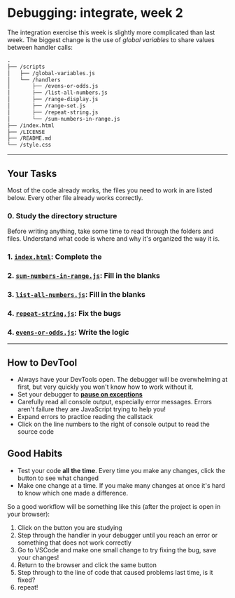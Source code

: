# Debugging: integrate, week 2

The integration exercise this week is slightly more complicated than last week.  The biggest change is the use of _global variables_ to share values between handler calls:

```txt
.
├── /scripts
│   ├── /global-variables.js
│   └── /handlers
│       ├── /evens-or-odds.js
│       ├── /list-all-numbers.js
│       ├── /range-display.js
│       ├── /range-set.js
│       ├── /repeat-string.js
│       └── /sum-numbers-in-range.js
├── /index.html
├── /LICENSE
├── /README.md
└── /style.css
```

---

## Your Tasks

Most of the code already works, the files you need to work in are listed below. Every other file already works correctly.

### 0. Study the directory structure

Before writing anything, take some time to read through the folders and files.  Understand what code is where and why it's organized the way it is.

### 1. [`index.html`](./index.html): Complete the

### 2. [`sum-numbers-in-range.js`](./scripts/handlers/sum-numbers-in-range.js): Fill in the blanks

### 3. [`list-all-numbers.js`](./scripts/handlers/list-all-numbers.js): Fill in the blanks

### 4. [`repeat-string.js`](./scripts/handlers/repeat-string.js): Fix the bugs

### 4. [`evens-or-odds.js`](./scripts/handlers/evens-or-odds.js): Write the logic

---

## How to DevTool

- Always have your DevTools open.  The debugger will be overwhelming at first, but very quickly you won't know how to work without it.
- Set your debugger to [__pause on exceptions__](https://developers.google.com/web/updates/2015/05/automatically-pause-on-any-exception)
- Carefully read all console output, especially error messages. Errors aren't failure they are JavaScript trying to help you!
- Expand errors to practice reading the callstack
- Click on the line numbers to the right of console output to read the source code

## Good Habits

- Test your code __all the time__.  Every time you make any changes, click the button to see what changed
- Make one change at a time. If you make many changes at once it's hard to know which one made a difference.

So a good workflow will be something like this (after the project is open in your browser):

1. Click on the button you are studying
1. Step through the handler in your debugger until you reach an error or something that does not work correctly
1. Go to VSCode and make one small change to try fixing the bug, save your changes!
1. Return to the browser and click the same button
1. Step through to the line of code that caused problems last time, is it fixed?
1. repeat!
